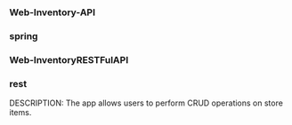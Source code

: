 ### Web-Inventory-API
### spring
### Web-InventoryRESTFulAPI
### rest


DESCRIPTION:
The app allows users to perform CRUD operations on store items.

